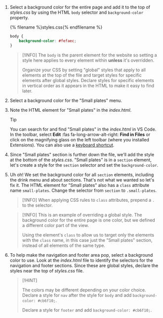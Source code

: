 1. Select a background color for the entire page and add it to the top of _styles.css_ by using the HTML `body` selector and `background-color` property. 

   {% filename %}styles.css{% endfilename %}
    ```css
    body {
        background-color: #fefaec;
    }
    ```
    
    >[!INFO]
    >The `body` is the parent element for the website so setting a style here applies to every element within **unless** it's overridden. 
    >
    >Organize your CSS by setting "global" styles that apply to all elements at the top of the file and target styles for specific elements after global styles. Declare styles for specific elements in vertical order as it appears in the HTML to make it easy to find later.

1. Select a background color for the "Small plates" menu. 

1. Note the HTML element for "Small plates" in the _index.html_. 

   >[!TIP]
   >You can search for and find "Small plates" in the _index.html_ in VS Code. In the toolbar, select **Edit** :fas fa-long-arrow-alt-right: **Find in Files** or click on the magnifying glass on the left toolbar (where you installed Extensions). You can also use a [keyboard shortcut](/css/references/).

1. Since "Small plates" section is further down the file, we'll add the style at the bottom of the _styles.css_. "Small plates" is in a `section` element, let's create a style for the `section` selector and set the `background-color`.

1. Uh oh! We set the background color for all `section` elements, including the drink menu and about sections. That's not what we wanted so let's fix it. The HTML element for "Small plates" also has a `class` attribute name `small-plates`. Change the selector from `section` to `.small-plates`.

   >[!INFO]
   >When applying CSS rules to `class` attributes, prepend a `.` to the selector.

   >[!INFO]
   >This is an example of overriding a global style. The background color for the entire page is one color, but we defined a different color part of the view.  
   >
   >Using the element's `class` to allow us to target only the elements with the `class` name, in this case just the "Small plates" section, instead of all elements of the same type.

1. To help make the navigation and footer area pop, select a background color to use. Look at the _index.html_ file to identify the selectors for the navigation and footer sections. Since these are global styles, declare the styles near the top of _styles.css_ file.

   >[!HINT]
   >
   >The colors may be different depending on your color choice.
   >Declare a style for `nav` after the style for `body` and add `background-color: #cb6f10;`. 
   >
   >Declare a style for `footer` and add `background-color: #cb6f10;`. 
